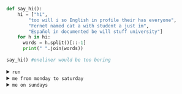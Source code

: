
```python
def say_hi():
    hi = ["hi",
        "too will i so English in profile their has everyone",
        "Fernet named cat a with student a just im",
        "Español in documented be will stuff university"]
    for h in hi:
      words = h.split()[::-1]
      print(" ".join(words))
 
say_hi() #oneliner would be too boring
```
<details>
<summary><code>run</code></summary>
    
    hi
    everyone has their profile in English so i will too
    im just a student with a cat named Fernet
    university stuff will be documented in Español
</details>

<details>
<summary><code>me from monday to saturday</code></summary>
<center>
    <img src="https://media.giphy.com/media/zOvBKUUEERdNm/giphy.gif" />
    </a>
</center>
</details>

<details>
<summary><code>me on sundays</code></summary>
<center>
    <img src="https://media.giphy.com/media/ySpxjJmsq9gsw/giphy.gif" />
    </a>
</center>
</details>
